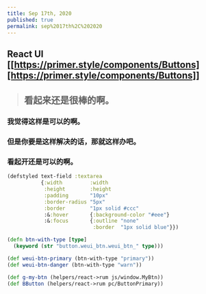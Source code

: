 ```yaml
---
title: Sep 17th, 2020
published: true
permalink: sep%2017th%2C%202020
---
```


## React UI [[https://primer.style/components/Buttons][https://primer.style/components/Buttons]]
> ## 看起来还是很棒的啊。
### 我觉得这样是可以的啊。
### 但是你要是这样解决的话，那就这样办吧。
### 看起开还是可以的啊。
```clojure
(defstyled text-field :textarea
           {:width         :width
            :height        :height
            :padding       "10px"
            :border-radius "5px"
            :border        "1px solid #ccc"
            :&:hover       {:background-color "#eee"}
            :&:focus       {:outline "none"
                            :border  "1px solid blue"}})

(defn btn-with-type [type]
  (keyword (str "button.weui_btn.weui_btn_" type)))

(def weui-btn-primary (btn-with-type "primary"))
(def weui-btn-danger (btn-with-type "warn"))

(def g-my-btn (helpers/react->rum js/window.MyBtn))
(def BButton (helpers/react->rum pc/ButtonPrimary))
```
##